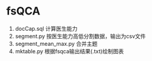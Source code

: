 # fsQCA
1. docCap.sql  计算医生能力
2. segment.py  按医生能力高低分割数据，输出为csv文件
3. segment_mean_max.py  合并主题
4. mktable.py  根据fsqca输出结果(.txt)绘制图表
